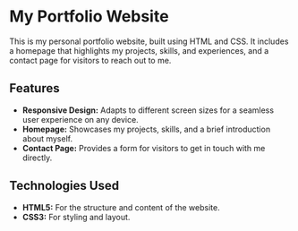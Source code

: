 

# My Portfolio Website

This is my personal portfolio website, built using HTML and CSS. It includes a homepage that highlights my projects, skills, and experiences, and a contact page for visitors to reach out to me.

## Features

- **Responsive Design:** Adapts to different screen sizes for a seamless user experience on any device.
- **Homepage:** Showcases my projects, skills, and a brief introduction about myself.
- **Contact Page:** Provides a form for visitors to get in touch with me directly.

## Technologies Used

- **HTML5:** For the structure and content of the website.
- **CSS3:** For styling and layout.
